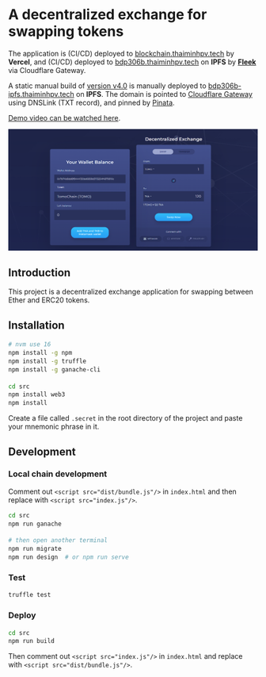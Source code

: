 # A decentralized exchange for swapping tokens

The application is (CI/CD) deployed to [blockchain.thaiminhpv.tech](https://blockchain.thaiminhpv.tech/) by **Vercel**,
and (CI/CD) deployed to [bdp306b.thaiminhpv.tech](https://bdp306b.thaiminhpv.tech/) on **IPFS** by [**Fleek**](./.fleek.json) via Cloudflare Gateway.

A static manual build of [version v4.0](https://github.com/thaiminhpv/Blockchain-capstone-project/releases/tag/v4.0)
is manually deployed to [bdp306b-ipfs.thaiminhpv.tech](https://bdp306b-ipfs.thaiminhpv.tech/)
on **IPFS**.
The domain is pointed to [Cloudflare Gateway](https://www.cloudflare-ipfs.com/ipfs/QmcMTehbQf29SH7TcsfxRD9EGGajCkFGnNnH9RqTaQpxeZ/)
using DNSLink (TXT record), and pinned by [Pinata](https://www.pinata.cloud/).

[Demo video can be watched here](https://www.youtube.com/watch?v=ILrhuCk9Cl0).

![thumbnail-image](./Thumbnail.png)

## Introduction

This project is a decentralized exchange application for swapping between Ether and ERC20 tokens.

## Installation

```bash
# nvm use 16
npm install -g npm
npm install -g truffle
npm install -g ganache-cli

cd src
npm install web3
npm install
```

Create a file called `.secret` in the root directory of the project and paste your mnemonic phrase in it.

## Development

### Local chain development

Comment out `<script src="dist/bundle.js"/>` in `index.html` and then replace with `<script src="index.js"/>`.

```bash
cd src
npm run ganache

# then open another terminal
npm run migrate
npm run design  # or npm run serve
```

### Test

```bash
truffle test
```

### Deploy

```bash
cd src
npm run build
```

Then comment out `<script src="index.js"/>` in `index.html` and replace with `<script src="dist/bundle.js"/>`.
